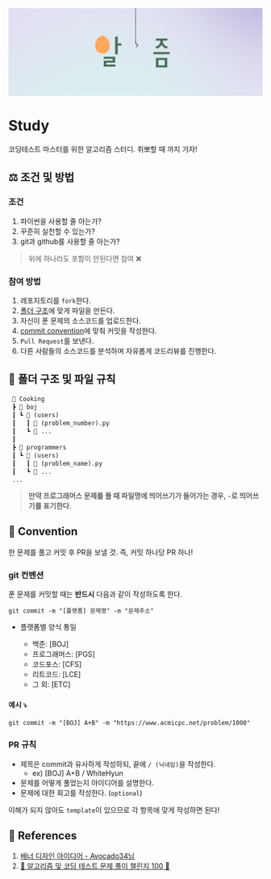 ![algorithm](algorithm.png)

# Study

코딩테스트 마스터를 위한 알고리즘 스터디. 취뽀할 때 까지 가자!

## ⚖️ 조건 및 방법

### 조건

1. 파이썬을 사용할 줄 아는가?
2. 꾸준히 실천할 수 있는가?
3. git과 github를 사용할 줄 아는가?

> 위에 하나라도 포함이 안된다면 참여 ❌

### 참여 방법

1. 레포지토리를 `fork`한다.
2. [폴더 구조](#📁-폴더-구조-및-파일-규칙)에 맞게 파일을 만든다.
3. 자신이 푼 문제의 소스코드를 업로드한다.
4. [commit convention](#git-컨벤션)에 맞춰 커밋을 작성한다.
5. `Pull Request`를 보낸다.
6. 다른 사람들의 소스코드를 분석하며 자유롭게 코드리뷰를 진행한다.

## 📁 폴더 구조 및 파일 규칙

```
 📁 Cooking
 ┣ 📂 boj
 ┃ ┗ 📂 (users)
 ┃   ┃ 📝 (problem_number).py
 ┃   ┗ 📝 ...
 ┃
 ┣ 📂 programmers
 ┃ ┗ 📂 (users)
 ┃   ┃ 📝 (problem_name).py
 ┃   ┗ 📝 ...
 ...
```

> **만약 프로그래머스 문제를 풀 때 파일명에 띄어쓰기가 들어가는 경우, `-`로 띄어쓰기를 표기한다.**

## 🤞 Convention

한 문제를 풀고 커밋 후 PR을 보낼 것.
즉, 커밋 하나당 PR 하나!

### git 컨벤션

푼 문제를 커밋할 때는 **반드시** 다음과 같이 작성하도록 한다.

```
git commit -m "[플랫폼] 문제명" -m "문제주소"
```

- 플랫폼별 양식 통일

  - 백준: [BOJ]
  - 프로그래머스: [PGS]
  - 코드포스: [CFS]
  - 리트코드: [LCE]
  - 그 외: [ETC]

#### 예시 ⤵️

```
git commit -m "[BOJ] A+B" -m "https://www.acmicpc.net/problem/1000"
```

### PR 규칙

- 제목은 commit과 유사하게 작성하되, 끝에 `/ (닉네임)`을 작성한다.
  - ex) [BOJ] A+B / WhiteHyun
- 문제를 어떻게 풀었는지 아이디어를 설명한다.
- 문제에 대한 회고를 작성한다. (`optional`)

이해가 되지 않아도 `template`이 있으므로 각 항목에 맞게 작성하면 된다!

## 📔 References

1. [배너 디자인 아이디어 - Avocado34님](https://github.com/Avocado34)
2. [💯 알고리즘 및 코딩 테스트 문제 풀이 챌린지 100 📝](https://github.com/ellynhan/challenge100-codingtest-study/blob/master/README.md)

